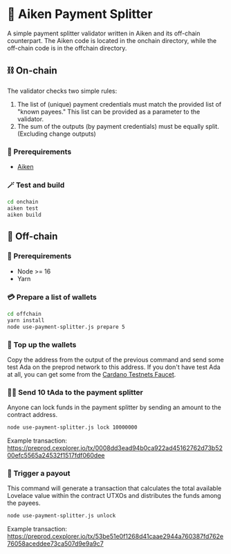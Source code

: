 # 💸 Aiken Payment Splitter

A simple payment splitter validator written in Aiken and its off-chain counterpart. The Aiken code is located in the onchain directory, while the off-chain code is in the offchain directory.

## ⛓ On-chain

The validator checks two simple rules:

1. The list of (unique) payment credentials must match the provided list of "known payees." This list can be provided as a parameter to the validator.
2. The sum of the outputs (by payment credentials) must be equally split. (Excluding change outputs)

### 🔌 Prerequirements

- [Aiken](https://aiken-lang.org/installation-instructions#from-aikup-linux--macos-only)

### 🪄 Test and build

```bash
cd onchain
aiken test
aiken build
```

## 📄 Off-chain

### 🔌 Prerequirements

- Node >= 16
- Yarn

### 💳 Prepare a list of wallets

```bash
cd offchain
yarn install
node use-payment-splitter.js prepare 5
```

### 💎 Top up the wallets

Copy the address from the output of the previous command and send some test Ada on the preprod network to this address.
If you don't have test Ada at all, you can get some from the [Cardano Testnets Faucet](https://docs.cardano.org/cardano-testnets/tools/faucet/).

### 🤳🏼 Send 10 tAda to the payment splitter

Anyone can lock funds in the payment splitter by sending an amount to the contract address.

```bash
node use-payment-splitter.js lock 10000000
```

Example transaction: https://preprod.cexplorer.io/tx/0008dd3ead94b0ca922ad45162762d73b5200efc5565a24532f1517fdf060dee

### 🤑 Trigger a payout

This command will generate a transaction that calculates the total available Lovelace value within the contract UTXOs and distributes the funds among the payees.

```bash
node use-payment-splitter.js unlock
```

Example transaction: https://preprod.cexplorer.io/tx/53be51e0f1268d41caae2944a760387fd762e76058aceddee73ca507d9e9a9c7